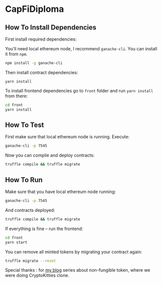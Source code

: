 # CapFiDiploma

## How To Install Dependencies

First install required dependencies:

You'll need local ethereum node, I recommend `ganache-cli`. You can install it from `npm`.

```sh
npm install -g ganache-cli
```

Then install contract dependencies:

```
yarn install
```

To install frontend dependencies go to `front` folder and run `yarn install` from there:

```sh
cd front
yarn install
```

## How To Test

First make sure that local ethereum node is running. Execute:

```sh
ganache-cli -p 7545
```

Now you can compile and deploy contracts:

```sh
truffle compile && truffle migrate
```



## How To Run

Make sure that you have local ethereum node running:

```sh
ganache-cli -p 7545
```

And contracts deployed:

```sh
truffle compile && truffle migrate
```

If everything is fine – run the frontend:

```sh
cd front
yarn start
```


You can remove all minted tokens by migrating your contract again:

```sh
truffle migrate --reset
```
Special thanks : for [my blog](http://maksimivanov.com) series about non-fungible token, where we were doing CryptoKitties clone.

